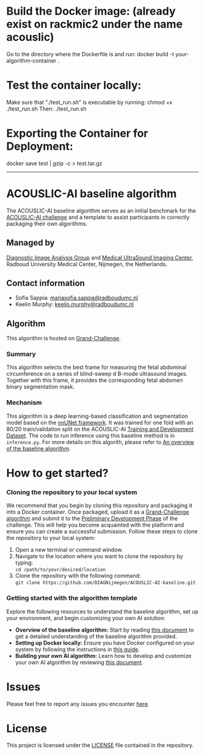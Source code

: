 # Build the Docker image: (already exist on rackmic2 under the name acouslic)
Go to the directory where the Dockerfile is and run:
docker build -t your-algorithm-container .

# Test the container locally:
Make sure that "./test_run.sh" is executable by running:
chmod +x ./test_run.sh 
Then:
./test_run.sh

# Exporting the Container for Deployment:
docker save test | gzip -c > test.tar.gz

_______________________________________________________________________________
# ACOUSLIC-AI baseline algorithm
The ACOUSLIC-AI baseline algorithm serves as an initial benchmark for the [ACOUSLIC-AI challenge](https://acouslic-ai.grand-challenge.org/) and a template to assist participants in correctly packaging their own algorithms.

## Managed by
[Diagnostic Image Analysis Group](https://diagnijmegen.nl/) and [Medical UltraSound Imaging Center](https://music.radboudimaging.nl/), Radboud University Medical Center, Nijmegen, the Netherlands.

## Contact information 
- Sofía Sappia: mariasofia.sappia@radboudumc.nl
- Keelin Murphy: keelin.murphy@radboudumc.nl

## Algorithm
This algorithm is hosted on [Grand-Challenge](https://grand-challenge.org/algorithms/acouslic-ai-baseline).

### Summary
This algorithm selects the best frame for measuring the fetal abdominal circumference on a series of blind-sweep d B-mode ultrasound images. Together with this frame, it provides the corresponding fetal abdomen binary segmentation mask. 

### Mechanism
This algorithm is a deep learning-based classification and segmentation model based on the [nnUNet framework](https://github.com/MIC-DKFZ/nnUNet). It was trained for one fold with an 80/20 train/validation split on the ACOUSLIC-AI [Training and Development Dataset](https://doi.org/10.5281/zenodo.11005384). The code to run inference using this baseline method is in `inference.py`. For more details on this algorith, please refer to [An overview of the baseline algorithm](documentation/overview-baseline-algorithm.md).

# How to get started?
### Cloning the repository to your local system
We recommend that you begin by cloning this repository and packaging it into a Docker container. Once packaged, upload it as a [Grand-Challenge algorithm](https://grand-challenge.org/algorithms/) and submit it to the [Preliminary Development Phase](https://acouslic-ai.grand-challenge.org/evaluation/preliminary-development-phase/submissions/create/) of the challenge. This will help you become acquainted with the platform and ensure you can create a successful submission. Follow these steps to clone the repository to your local system:
1. Open a new terminal or command window.
2. Navigate to the location where you want to clone the repository by typing: \
    ```cd /path/to/your/desired/location```
3. Clone the repository with the following command: \
    ```git clone https://github.com/DIAGNijmegen/ACOUSLIC-AI-baseline.git ```
### Getting started with the algorithm template
Explore the following resources to understand the baseline algorithm, set up your environment, and begin customizing your own AI solution:
- **Overview of the baseline algorithm:** Start by reading [this document](documentation/overview-baseline-algorithm.md) to get a detailed understanding of the baseline algorithm provided.
- **Setting up Docker locally:** Ensure you have Docker configured on your system by following the instructions in [this guide](documentation/setting_up_docker.md).
- **Building your own AI algorithm:** Learn how to develop and customize your own AI algorithm by reviewing [this document](documentation/building-your-own-ai-algorithm.md).

# Issues
Please feel free to report any issues you encounter [here](https://github.com/DIAGNijmegen/ACOUSLIC-AI-baseline/issues). 

# License
This project is licensed under the [LICENSE](LICENSE) file contained in the repository.

